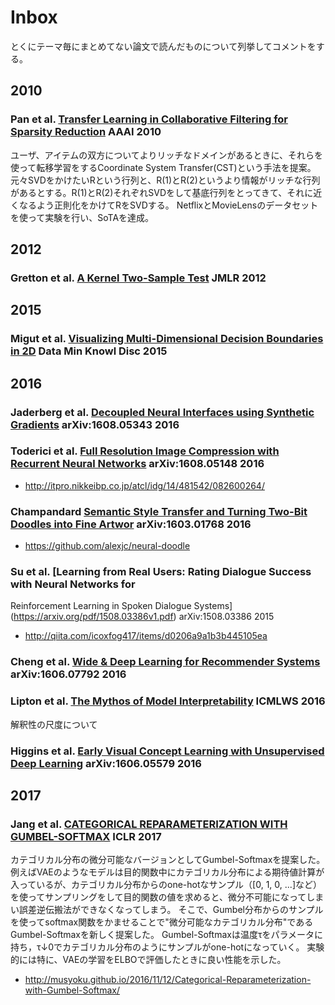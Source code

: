 # Inbox
とくにテーマ毎にまとめてない論文で読んだものについて列挙してコメントをする。

## 2010

### Pan et al. [Transfer Learning in Collaborative Filtering for Sparsity Reduction](http://www.aaai.org/ocs/index.php/AAAI/AAAI10/paper/viewFile/1649/1963/) AAAI 2010

ユーザ、アイテムの双方についてよりリッチなドメインがあるときに、それらを使って転移学習をするCoordinate System Transfer(CST)という手法を提案。
元々SVDをかけたいRという行列と、R(1)とR(2)というより情報がリッチな行列があるとする。R(1)とR(2)それぞれSVDをして基底行列をとってきて、それに近くなるよう正則化をかけてRをSVDする。
NetflixとMovieLensのデータセットを使って実験を行い、SoTAを達成。

## 2012

### Gretton et al. [A Kernel Two-Sample Test](http://www.jmlr.org/papers/volume13/gretton12a/gretton12a.pdf) JMLR 2012

## 2015

### Migut et al. [Visualizing Multi-Dimensional Decision Boundaries in 2D](https://pure.uva.nl/ws/files/2110683/164710_431596.pdf)  Data Min Knowl Disc 2015

## 2016

### Jaderberg et al. [Decoupled Neural Interfaces using Synthetic Gradients](https://arxiv.org/pdf/1608.05343v1.pdf) arXiv:1608.05343 2016

### Toderici et al. [Full Resolution Image Compression with Recurrent Neural Networks](https://arxiv.org/pdf/1608.05148v1.pdf) arXiv:1608.05148 2016

- http://itpro.nikkeibp.co.jp/atcl/idg/14/481542/082600264/

### Champandard [Semantic Style Transfer and Turning Two-Bit Doodles into Fine Artwor](https://arxiv.org/pdf/1603.01768v1.pdf) arXiv:1603.01768 2016

- https://github.com/alexjc/neural-doodle

### Su et al. [Learning from Real Users: Rating Dialogue Success with Neural Networks for
Reinforcement Learning in Spoken Dialogue Systems](https://arxiv.org/pdf/1508.03386v1.pdf) arXiv:1508.03386 2015

- http://qiita.com/icoxfog417/items/d0206a9a1b3b445105ea

### Cheng et al. [Wide & Deep Learning for Recommender Systems](https://arxiv.org/pdf/1606.07792v1.pdf) arXiv:1606.07792 2016

### Lipton et al. [The Mythos of Model Interpretability](https://arxiv.org/pdf/1606.03490v2.pdf) ICMLWS 2016

解釈性の尺度について

### Higgins et al. [Early Visual Concept Learning with Unsupervised Deep Learning](https://arxiv.org/pdf/1606.05579v3.pdf) arXiv:1606.05579 2016

## 2017

### Jang et al. [CATEGORICAL REPARAMETERIZATION WITH GUMBEL-SOFTMAX](https://arxiv.org/pdf/1611.01144.pdf) ICLR 2017

カテゴリカル分布の微分可能なバージョンとしてGumbel-Softmaxを提案した。
例えばVAEのようなモデルは目的関数中にカテゴリカル分布による期待値計算が入っているが、カテゴリカル分布からのone-hotなサンプル（[0, 1, 0, ...]など）を使ってサンプリングをして目的関数の値を求めると、微分不可能になってしまい誤差逆伝搬法ができなくなってしまう。
そこで、Gumbel分布からのサンプルを使ってsoftmax関数をかませることで"微分可能なカテゴリカル分布"であるGumbel-Softmaxを新しく提案した。
Gumbel-Softmaxは温度τをパラメータに持ち，τ↓0でカテゴリカル分布のようにサンプルがone-hotになっていく。
実験的には特に、VAEの学習をELBOで評価したときに良い性能を示した。

- http://musyoku.github.io/2016/11/12/Categorical-Reparameterization-with-Gumbel-Softmax/
